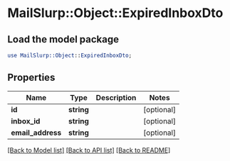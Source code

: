 # MailSlurp::Object::ExpiredInboxDto

## Load the model package
```perl
use MailSlurp::Object::ExpiredInboxDto;
```

## Properties
Name | Type | Description | Notes
------------ | ------------- | ------------- | -------------
**id** | **string** |  | [optional] 
**inbox_id** | **string** |  | [optional] 
**email_address** | **string** |  | [optional] 

[[Back to Model list]](../README#documentation-for-models) [[Back to API list]](../README#documentation-for-api-endpoints) [[Back to README]](../README)



